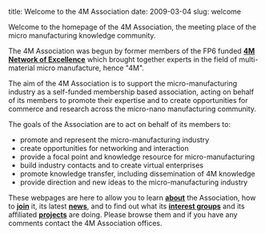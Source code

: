 title: Welcome to the 4M Association
date: 2009-03-04 
slug: welcome

Welcome to the homepage of the 4M Association, the meeting place of the micro manufacturing knowledge community. 

The 4M Association was begun by former members of the FP6 funded **[4M Network of Excellence](http://www.4m-net.org "4M Network of Excellence")** which brought together experts in the field of multi-material micro manufacture, hence "4M".

The aim of the 4M Association is to support the micro-manufacturing industry as a self-funded membership based association, acting on behalf of its members to promote their expertise and to create opportunities for commerce and research across the micro-nano manufacturing community.

The goals of the Association are to act on behalf of its members to:

* promote and represent the micro-manufacturing industry
* create opportunities for networking and interaction
* provide a focal point and knowledge resource for micro-manufacturing
* build industry contacts and to create virtual enterprises
* promote knowledge transfer, including dissemination of 4M knowledge
* provide direction and new ideas to the micro-manufacturing industry

These webpages are here to allow you to learn **[about](/4m-association/about.html)** the Association, how to **[join](/4m-association/join4m.html)** it, its latest **[news](news)**, and to find out what its **[interest groups](/4m-association/interest_groups/index.html)** and its affiliated **[projects](/4m-association/projects/index.html)** are doing. Please browse them and if you have any comments contact the 4M Association offices.
